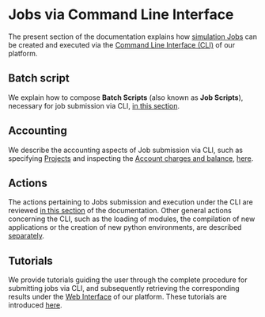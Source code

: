 # Jobs via Command Line Interface

The present section of the documentation explains how [simulation Jobs](../jobs/overview.md) can be created and executed via the [Command Line Interface (CLI)](../cli/overview.md) of our platform.

## Batch script

We explain how to compose **Batch Scripts** (also known as **Job Scripts**), necessary for job submission via CLI, [in this section](batch-scripts/overview.md).

## Accounting

We describe the accounting aspects of Job submission via CLI, such as specifying [Projects](../jobs/projects.md) and inspecting the [Account charges and balance](../accounts/overview.md), [here](accounting.md).

## Actions

The actions pertaining to Jobs submission and execution under the CLI are reviewed [in this section](actions/overview.md) of the documentation. Other general actions concerning the CLI, such as the loading of modules, the compilation of new applications or the creation of new python environments, are described [separately](../cli/overview.md).

## Tutorials

We provide tutorials guiding the user through the complete procedure for submitting jobs via CLI, and subsequently retrieving the corresponding results under the [Web Interface](../ui/overview.md) of our platform. These tutorials are introduced [here](../tutorials/jobs-cli/overview.md).
